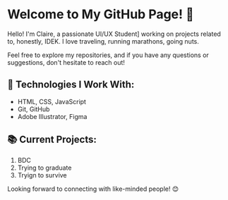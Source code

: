# Welcome to My GitHub Page! 👋

Hello! I'm Claire, a passionate UI/UX Student] working on projects related to, honestly, IDEK. I love traveling, running marathons, going nuts.

Feel free to explore my repositories, and if you have any questions or suggestions, don't hesitate to reach out!

## 🔧 Technologies I Work With:
- HTML, CSS, JavaScript
- Git, GitHub
- Adobe Illustrator, Figma

## 📚 Current Projects:
1. BDC
2. Trying to graduate
3. Tryign to survive

Looking forward to connecting with like-minded people! 😊
